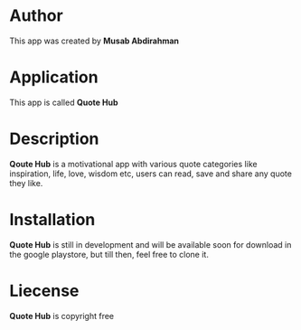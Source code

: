 # Author
This app was created by **Musab Abdirahman**

# Application
This app is called **Quote Hub**

# Description
**Qoute Hub** is a motivational app with various quote categories like inspiration, life, love, wisdom etc, users can read, save and share any
quote they like.

# Installation
**Quote Hub** is still in development and will be available soon for download in the google playstore, but till then, feel free to clone it.

# Liecense
**Quote Hub** is copyright free
